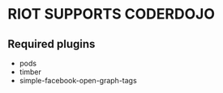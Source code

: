 RIOT SUPPORTS CODERDOJO
=======================

Required plugins
----------------

* pods
* timber
* simple-facebook-open-graph-tags
